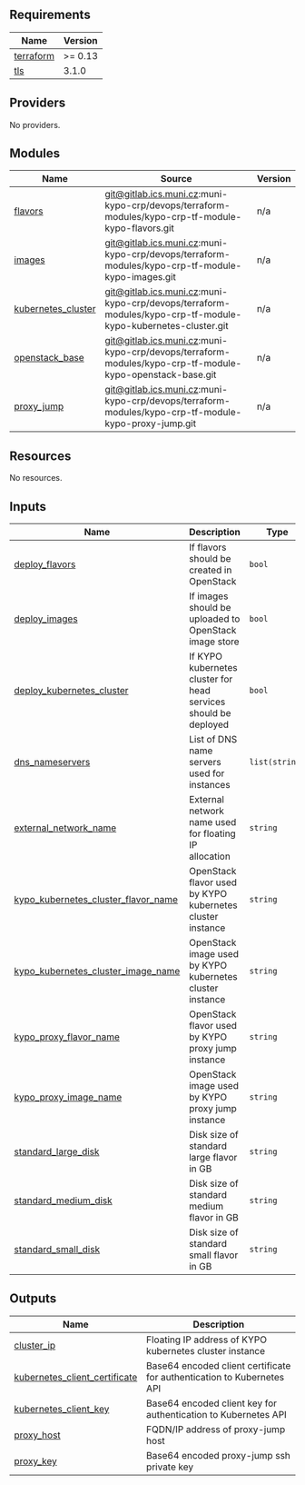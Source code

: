 <!-- BEGIN_TF_DOCS -->
## Requirements

| Name | Version |
|------|---------|
| <a name="requirement_terraform"></a> [terraform](#requirement\_terraform) | >= 0.13 |
| <a name="requirement_tls"></a> [tls](#requirement\_tls) | 3.1.0 |

## Providers

No providers.

## Modules

| Name | Source | Version |
|------|--------|---------|
| <a name="module_flavors"></a> [flavors](#module\_flavors) | git@gitlab.ics.muni.cz:muni-kypo-crp/devops/terraform-modules/kypo-crp-tf-module-kypo-flavors.git | n/a |
| <a name="module_images"></a> [images](#module\_images) | git@gitlab.ics.muni.cz:muni-kypo-crp/devops/terraform-modules/kypo-crp-tf-module-kypo-images.git | n/a |
| <a name="module_kubernetes_cluster"></a> [kubernetes\_cluster](#module\_kubernetes\_cluster) | git@gitlab.ics.muni.cz:muni-kypo-crp/devops/terraform-modules/kypo-crp-tf-module-kypo-kubernetes-cluster.git | n/a |
| <a name="module_openstack_base"></a> [openstack\_base](#module\_openstack\_base) | git@gitlab.ics.muni.cz:muni-kypo-crp/devops/terraform-modules/kypo-crp-tf-module-kypo-openstack-base.git | n/a |
| <a name="module_proxy_jump"></a> [proxy\_jump](#module\_proxy\_jump) | git@gitlab.ics.muni.cz:muni-kypo-crp/devops/terraform-modules/kypo-crp-tf-module-kypo-proxy-jump.git | n/a |

## Resources

No resources.

## Inputs

| Name | Description | Type | Default | Required |
|------|-------------|------|---------|:--------:|
| <a name="input_deploy_flavors"></a> [deploy\_flavors](#input\_deploy\_flavors) | If flavors should be created in OpenStack | `bool` | `false` | no |
| <a name="input_deploy_images"></a> [deploy\_images](#input\_deploy\_images) | If images should be uploaded to OpenStack image store | `bool` | `false` | no |
| <a name="input_deploy_kubernetes_cluster"></a> [deploy\_kubernetes\_cluster](#input\_deploy\_kubernetes\_cluster) | If KYPO kubernetes cluster for head services should be deployed | `bool` | `true` | no |
| <a name="input_dns_nameservers"></a> [dns\_nameservers](#input\_dns\_nameservers) | List of DNS name servers used for instances | `list(string)` | <pre>[<br>  "1.1.1.1",<br>  "1.0.0.1"<br>]</pre> | no |
| <a name="input_external_network_name"></a> [external\_network\_name](#input\_external\_network\_name) | External network name used for floating IP allocation | `string` | n/a | yes |
| <a name="input_kypo_kubernetes_cluster_flavor_name"></a> [kypo\_kubernetes\_cluster\_flavor\_name](#input\_kypo\_kubernetes\_cluster\_flavor\_name) | OpenStack flavor used by KYPO kubernetes cluster instance | `string` | n/a | yes |
| <a name="input_kypo_kubernetes_cluster_image_name"></a> [kypo\_kubernetes\_cluster\_image\_name](#input\_kypo\_kubernetes\_cluster\_image\_name) | OpenStack image used by KYPO kubernetes cluster instance | `string` | `"ubuntu-focal-x86_64"` | no |
| <a name="input_kypo_proxy_flavor_name"></a> [kypo\_proxy\_flavor\_name](#input\_kypo\_proxy\_flavor\_name) | OpenStack flavor used by KYPO proxy jump instance | `string` | n/a | yes |
| <a name="input_kypo_proxy_image_name"></a> [kypo\_proxy\_image\_name](#input\_kypo\_proxy\_image\_name) | OpenStack image used by KYPO proxy jump instance | `string` | `"ubuntu-focal-x86_64"` | no |
| <a name="input_standard_large_disk"></a> [standard\_large\_disk](#input\_standard\_large\_disk) | Disk size of standard large flavor in GB | `string` | `"80"` | no |
| <a name="input_standard_medium_disk"></a> [standard\_medium\_disk](#input\_standard\_medium\_disk) | Disk size of standard medium flavor in GB | `string` | `"80"` | no |
| <a name="input_standard_small_disk"></a> [standard\_small\_disk](#input\_standard\_small\_disk) | Disk size of standard small flavor in GB | `string` | `"80"` | no |

## Outputs

| Name | Description |
|------|-------------|
| <a name="output_cluster_ip"></a> [cluster\_ip](#output\_cluster\_ip) | Floating IP address of KYPO kubernetes cluster instance |
| <a name="output_kubernetes_client_certificate"></a> [kubernetes\_client\_certificate](#output\_kubernetes\_client\_certificate) | Base64 encoded client certificate for authentication to Kubernetes API |
| <a name="output_kubernetes_client_key"></a> [kubernetes\_client\_key](#output\_kubernetes\_client\_key) | Base64 encoded client key for authentication to Kubernetes API |
| <a name="output_proxy_host"></a> [proxy\_host](#output\_proxy\_host) | FQDN/IP address of proxy-jump host |
| <a name="output_proxy_key"></a> [proxy\_key](#output\_proxy\_key) | Base64 encoded proxy-jump ssh private key |
<!-- END_TF_DOCS -->
